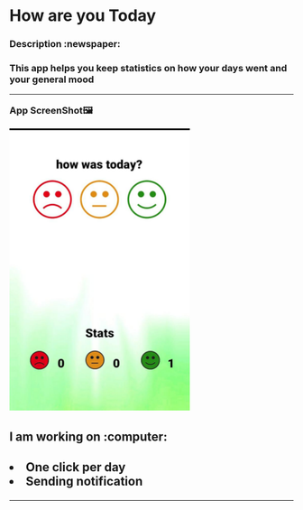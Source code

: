 # How are you Today 

<h3>Description :newspaper: <h3>
 This app helps you keep statistics on how your days went and your general mood
 
 ---

App ScreenShot:framed_picture:
<p align="left">
  <img width="320" height="500" src="https://raw.githubusercontent.com/bdrnpr/how-are-you-today-kotlin-app/main/appSS.png">
</p>

 <h2>I am working on :computer:	<h2>
  <li>One click per day
  <li>Sending notification

 ---
 
